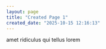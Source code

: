 ```yaml
---
layout: page
title: "Created Page 1"
created_date: "2025-10-15 12:16:13"
---
```


amet ridiculus qui tellus lorem 
